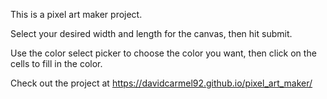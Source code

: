 This is a pixel art maker project. 

Select your desired width and length for the canvas, then hit submit.

Use the color select picker to choose the color you want, then click on the cells to fill in the color. 

Check out the project at  https://davidcarmel92.github.io/pixel_art_maker/
